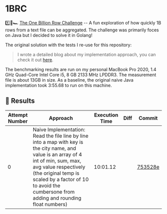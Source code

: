 # 1BRC

1️⃣🐝🏎️ [The One Billion Row Challenge](https://github.com/gunnarmorling/1brc) -- A fun exploration of how quickly 1B rows from a text file can be aggregated. The challenge was primarily foces on Java but I decided to solve it in Golang!


The original solution with the tests I re-use for this repository:
> I wrote a detailed blog about my implementation approach, you can check it out [here](https://www.bytesizego.com/blog/one-billion-row-challenge-go).


The benchmarking results are run on my personal MacBook Pro 2020, 1.4 GHz Quad-Core Intel Core i5, 8 GB 2133 MHz LPDDR3.
The measurement file is about 13GB in size.
As a baseline, the original naive Java implementation took 3:55.68 to run on this machine.

## 🚀 Results

| Attempt Number | Approach | Execution Time | Diff | Commit |
|-----------------|---|---|---|--|
|0| Naive Implementation: Read the file line by line into a map with key is the city name, and value is an array of 4 int of min, sum, max, avg value respectively (the original temp is scaled by a factor of 10 to avoid the cumbersone from adding and rounding float numbers) | 10:01.12 | | [753528e](https://github.com/nlgtEA/2brc/commit/753528e8ac928a9525c60cfc648d3f3329dd631b)|
